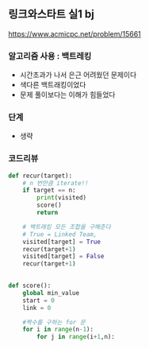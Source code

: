 
## 링크와스타트 실1 bj
https://www.acmicpc.net/problem/15661

### 알고리즘 사용 : 백트레킹
- 시간초과가 나서 은근 어려웠던 문제이다
- 색다른 백트래킹이었다
- 문제 풀이보다는 이해가 힘들었다

### 단계
- 생략

### 코드리뷰
```py
def recur(target):
    # n 번만큼 iterate!!
    if target == n:
        print(visited)
        score()
        return

    # 백트래킹 모든 조합을 구해준다 
    # True = Linked Team, 
    visited[target] = True
    recur(target+1)
    visited[target] = False
    recur(target+1)
    

def score():
    global min_value
    start = 0
    link = 0

    #짝수를 구하는 for 문 
    for i in range(n-1):
        for j in range(i+1,n):
               
```
